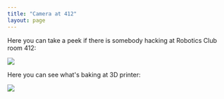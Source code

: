 ```yaml
---
title: "Camera at 412"
layout: page
---
```


Here you can take a peek if there is somebody hacking at Robotics Club room 412:

<img src="http://193.40.231.202:888/axis-cgi/mjpg/video.cgi?resolution=640x480"/>

Here you can see what's baking at 3D printer:

<img src="http://193.40.231.202:8083/?action=stream"/>
